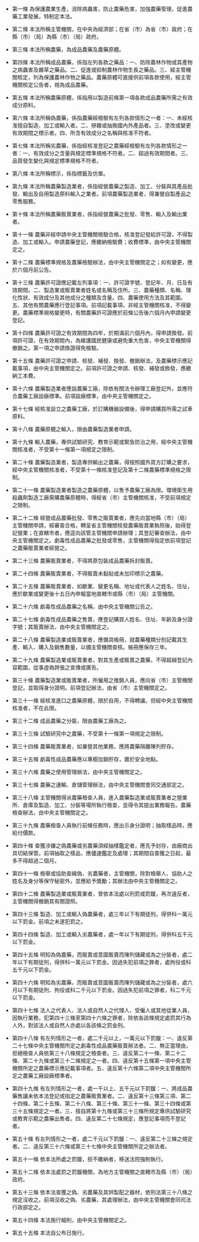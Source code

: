 * 第一條 為保護農業生產，消除病蟲害，防止農藥危害，加強農藥管理，促進農藥工業發展，特制定本法。

* 第二條 本法所稱主管機關，在中央為經濟部；在省（市）為省（市）政府；在縣（市）（局）為縣（市）（局）政府。

* 第三條 本法所稱農藥，為成品農藥及農藥原體。

* 第四條 本法所稱成品農藥，係指左列各款之藥品：一、防除農林作物或其產物之病蟲害及雜草之藥品。二、促進或抑制農林作物生長之藥品。三、經主管機關核定，列為保護農林作物之藥品。農藥原體可直接供前項各款使用，經主管機關核定公告者，視為成品農藥。

* 第五條 本法所稱農藥原體，係指用以製造前條第一項各款成品農藥所需之有效成分原料。

* 第六條 本法所稱偽農藥，係指農藥經檢驗有左列各款情形之一者：一、未經核准擅自製造、加工或輸入者。二、摻雜或抽換國內外產品者。三、塗改或變更有效期間之標示者。四、所含有效成分之名稱與核准不符者。

* 第七條 本法所稱劣農藥，係指經核准登記之農藥經檢驗有左列各款情形之一者：一、有效成分之含量與規定標準規格不符者。二、超過有效期間者。三、品質發生變化與規定標準規格不符者。

* 第八條 本法所稱標示，係指標籤及仿單。

* 第九條 本法所稱農藥製造業者，係指經營農藥之製造、加工、分裝與其產品批發、輸出及自用製造原料輸入之業者。前項農藥製造業者，得兼營自製產品之零售服務。

* 第十條 本法所稱農藥販賣業者，係指經營農藥之批發、零售、輸入及輸出業者。

* 第十一條 農藥非經申請中央主管機關檢驗合格，核准登記發給許可證，不得製造、加工或輸入。申請農藥登記，應繳納檢驗費；收費標準，由中央主管機關定之。

* 第十二條 農藥標準規格及農藥檢驗辦法，由中央主管機關定之；如有變更，應於六個月前公告。

* 第十三條 農藥許可證應記載左列事項：一、許可證字號、登記年、月、日及有效期間。二、製造業或販賣業者姓名或名稱及住所。三、農藥種類、名稱、理化性狀、有效成分及其他成分之種類及含量。四、農藥使用方法及其範圍。五、其他有關農藥應行登記事項。前項記載事項，非經主管機關核准，不得變更。農藥標準規格變更時，有關農藥許可證應於前條公告後六個月內申請變更登記。

* 第十四條 農藥許可證之有效期間為四年，於期滿前六個月內，得申請換發。前項許可證，在有效期間內，為維護國民健康或避免重大危害，中央主管機關得撤銷之。第一項之申請換證得免檢驗。

* 第十五條 農藥許可證之申請、核發、補發、換發、撤銷辦法，及農藥標示應記載事項，由中央主管機關定之。前項許可證之申請、核發、補發或換發，應繳納工本費。

* 第十六條 農藥製造業者應設農藥工廠，除依有關法令辦理工廠登記外，並應符合農藥工廠設廠標準。前項設廠標準，由中央主管機關定之。

* 第十七條 經核准設立之農藥工廠，於訂購機器設備後，得申請購買所需之試車原料。

* 第十八條 農藥原體之輸入，限由農藥製造業者申請。

* 第十九條 輸入農藥，專供試驗研究、教育示範或緊急防治之用，經中央主管機關核准者，不受第十一條第一項規定之限制。

* 第二十條 農藥製造業者，製造專供輸出之農藥，得按照國外買方訂購之要求，經中央主管機關核准者，不受第十一條核准登記及第十二條農藥標準規格之限制。

* 第二十一條 農藥製造業者製造之農藥原體，以售予農藥工廠為限。環境衛生用殺蟲劑製造工廠需購農藥原體時，得經省（市）主管機關核准，不受前項規定之限制。

* 第二十二條 經營成品農藥批發、零售之販賣業者，應先向當地縣（市）（局）主管機關申請，經審查合格，轉呈省主管機關核發農藥販賣業執照後，始得登記營業；在直轄市者，應逕向該管主管機關申請辦理；其登記審查辦法，由中央主管機關定之。劇毒性成品農藥之批發或零售，主管機關得指定依前項登記之農藥販賣業者經營之。

* 第二十三條 農藥販賣業者，不得將原包裝成品農藥拆封販賣。

* 第二十四條 農藥販賣業者，不得販賣未黏貼或未加印標示之農藥。

* 第二十五條 農藥販賣業者，如歇業、變更名稱、地址或代表人之姓名、住址，應於歇業或變更後十五日內申報當地直轄市或縣（市）（局）主管機關。

* 第二十六條 劇毒性成品農藥之名稱，由中央主管機關公告之。

* 第二十七條 劇毒性成品農藥之售賣，應登記購買人姓名、住址、年齡及身分證字號；其販賣辦法，由中央主管機關定之。

* 第二十八條 農藥製造業或販賣業者，應備具帳冊，就農藥種類分別記載其生產、輸入、購入及銷售數量，以備主管機關查核。帳冊應保存三年。

* 第二十九條 農藥製造業或販賣業者，對其生產或販賣之農藥，不得超越登記內容範圍，從事虛偽誇張之宣傳或廣告。

* 第三十條 農藥製造業或販賣業者，所僱用之推銷人員，應向省（市）主管機關登記，並取得身分證明。前項登記辦法，由省（市）主管機關定之。

* 第三十一條 經核准進口之農藥原體，限於自用，不得轉讓。但經中央主管機關核准者，不在此限。

* 第三十二條 成品農藥之分裝，限由農藥工廠為之。

* 第三十三條 試驗研究中之農藥，不受第十一條第一項規定之限制。

* 第三十四條 農藥販賣業者，如兼營其他業務，應將農藥隔離陳列貯存。

* 第三十五條 劇毒性成品農藥應以專櫥加鎖貯存，置於安全地點。

* 第三十六條 農藥之使用管理辦法，由中央主管機關定之。

* 第三十七條 農藥之運輸、倉儲管理辦法，由中央主管機關會同交通部定之。

* 第三十八條 主管機關得派農藥檢查人員，進入農藥製造業或販賣業者之營業所、倉庫及製造、加工、分裝等場所執行檢查，並得令其提出業務報告。農藥檢查辦法，由中央主管機關定之。

* 第三十九條 農藥檢查人員執行前條任務時，應出示身分證明；抽取樣品時，應給付價款。

* 第四十條 查獲涉嫌之偽農藥或劣農藥須經抽樣鑑定者，應先予封存，由廠商出具切結保管。前項抽取之樣品，應儘速鑑定及處理；其期間自查獲之日起，最多不得超過二個月。

* 第四十一條 檢舉或協助查緝偽、劣農藥者，主管機關，除對檢舉人、協助人之姓名及身分等保守秘密外，並應給予獎勵；其辦法由中央主管機關定之。

* 第四十二條 農藥製造業或販賣業者，曾依本法處以刑罰或罰鍰，再次違反者，主管機關得撤銷其有關證照。

* 第四十三條 製造、加工或輸入偽農藥者，處三年以下有期徒刑，得併科一萬元以下罰金。前項之未遂犯罰之。

* 第四十四條 製造、加工或輸入劣農藥者，處一年以下有期徒刑，得併科五千元以下罰金。

* 第四十五條 明知為偽農藥，而販賣或意圖販賣而陳列儲藏或為之分裝者，處二年以下有期徒刑，得併科一萬元以下罰金。因過失犯前項之罪者，處拘役或科五千元以下罰金。

* 第四十六條 明知為劣農藥，而販賣或意圖販賣而陳列儲藏或為之分裝者，處六月以下有期徒刑、拘役或科二千元以下罰金。因過失犯前項之罪者，科二千元以下罰金。

* 第四十七條 法人之代表人、法人或自然人之代理人、受僱人或其他從業人員，因執行業務，犯第四十三條至第四十六條之罪者，除依各該條規定處罰其行為人外，對該法人或自然人亦處以各該條之罰金刑。

* 第四十八條 有左列情形之一者，處二千元以上，一萬元以下罰鍰：一、違反第二十七條中央主管機關所定之劇毒性成品農藥販賣辦法者。二、無正當理由，拒絕檢查人員依第三十八條規定之檢查者。三、違反第二十一條、第二十二條、第二十九條或第三十二條規定之一者。四、違反第十五條第一項中央主管機關所定之農藥標示應記載事項者。五、違反第十六條第二項中央主管機關所定之農藥工廠設廠標準者。

* 第四十九條 有左列情形之一者，處一千以上、五千元以下罰鍰：一、將成品農藥售讓未依本法登記或指定之農藥販賣業者。二、違反第十三條第三項、第二十四條、第二十五條、第二十八條、第三十條、第三十一條、第三十四條或第三十五條規定之一者。三、擅自將第十九條或第三十三條所規定專供試驗研究或教育示範之農藥出售者。四、違反第二十七條規定，應登記事項而不登記者。

* 第五十條 有左列情形之一者，處二千元以下罰鍰：一、違反第二十三條之規定者。二、違反第三十六條或第三十七條中央主管機關所定之辦法者。

* 第五十一條 依本法所處之罰鍰，拒不繳納者，移送法院強制執行。

* 第五十二條 依本法處罰之罰鍰機關，為地方主管機關之直轄市及縣（市）（局）政府。

* 第五十三條 依本法查獲之偽、劣農藥及其供製配之器材，依刑法第三十八條之規定沒收之。前項沒收之偽、劣農藥，其處理辦法，由中央主管機關會同司法行政部定之。

* 第五十四條 本法施行細則，由中央主管機關定之。

* 第五十五條 本法自公布日施行。

